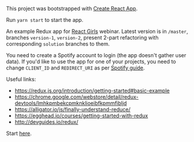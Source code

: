 This project was bootstrapped with [Create React App](https://github.com/facebook/create-react-app).

Run `yarn start` to start the app.

An example Redux app for [React Girls](https://www.reactgirls.com/) webinar. Latest version is in `/master`, branches `version-1`, `version-2`, present 2-part refactoring with corresponding `solution` branches to them.

You need to create a Spotify account to login (the app doesn't gather user data). If you'd like to use the app for one of your projects, you need to change `CLIENT_ID` and `REDIRECT_URI` as per [Spotify guide](https://developer.spotify.com/documentation/general/guides/app-settings/#register-your-app).

Useful links:
 - https://redux.js.org/introduction/getting-started#basic-example
 - https://chrome.google.com/webstore/detail/redux-devtools/lmhkpmbekcpmknklioeibfkpmmfibljd
 - https://alligator.io/js/finally-understand-reduce/
 - https://egghead.io/courses/getting-started-with-redux
 - http://devguides.io/redux/

Start [here](https://github.com/Skidle/spotify-client/blob/master/docs/intro.md).